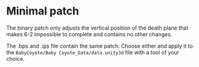 # Minimal patch

The binary patch only adjusts the vertical position of the death plane that 
makes 6-2 impossible to complete and contains no other changes.

The .bps and .ips file contain the same patch. Choose either and apply it to
the `BabyCoyote/Baby Coyote_Data/data.unity3d` file with a tool of your choice.
